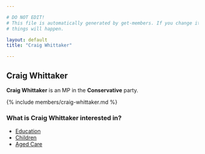 ```yaml
---

# DO NOT EDIT!
# This file is automatically generated by get-members. If you change it, bad
# things will happen.

layout: default
title: "Craig Whittaker"

---
```


## Craig Whittaker

**Craig Whittaker** is an MP in the **Conservative** party.

{% include members/craig-whittaker.md %}

### What is Craig Whittaker interested in?


* [Education](/interests/education.html)
* [Children](/interests/children.html)
* [Aged Care](/interests/aged-care.html)
